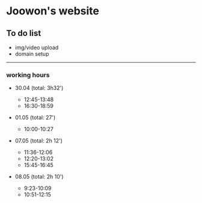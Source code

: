 Joowon's website
=================

To do list
-----------

* img/video upload
* domain setup

---------------

### working hours
* 30.04 (total: 3h32')
  - 12:45-13:48
  - 16:30-18:59

* 01.05 (total: 27')
  - 10:00-10:27

* 07.05 (total: 2h 12')
  - 11:36-12:06
  - 12:20-13:02
  - 15:45-16:45

* 08.05 (total: 2h 10')
  - 9:23-10:09
  - 10:51-12:15
